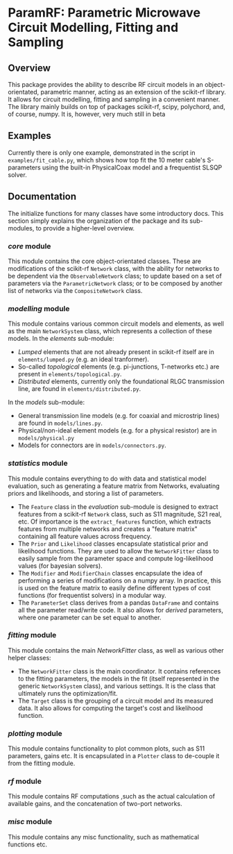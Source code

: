 # ParamRF: Parametric Microwave Circuit Modelling, Fitting and Sampling

## Overview

This package provides the ability to describe RF circuit models in an object-orientated, parametric manner, acting as an extension of the scikit-rf library. It allows for circuit modelling, fitting and sampling in a convenient manner. The library mainly builds on top of packages scikit-rf, scipy, polychord, and, of course, numpy. It is, however, very much still in beta

## Examples

Currently there is only one example, demonstrated in the script in `examples/fit_cable.py`, which shows how top fit the 10 meter cable's S-parameters using the built-in PhysicalCoax model and a frequentist SLSQP solver.


## Documentation
The initialize functions for many classes have some introductory docs. This section simply explains the organization of the package and its sub-modules, to provide a higher-level overview.

### _core_ module
This module contains the core object-orientated classes. These are modifications of the scikit-rf `Network` class, with the ability for networks to be dependent via the `ObservableNetwork` class; to update based on a set of parameters via the `ParametricNetwork` class; or to be composed by another list of networks via the `CompositeNetwork` class.

### _modelling_ module
This module contains various common circuit models and elements, as well as the main `NetworkSystem` class, which represents a collection of these models. 
In the _elements_ sub-module:
- _Lumped_ elements that are not already present in scikit-rf itself are in `elements/lumped.py` (e.g. an ideal tranformer).
- So-called _topological_ elements (e.g. pi-junctions, T-networks etc.) are present in `elements/topological.py`.
- _Distributed_ elements, currently only the foundational RLGC transmission line, are found in `elements/distributed.py`.

In the _models_ sub-module:
- General transmission line models (e.g. for coaxial and microstrip lines) are found in `models/lines.py`.
- Physical/non-ideal element models (e.g. for a physical resistor) are in `models/physical.py`
- Models for connectors are in `models/connectors.py`.

### _statistics_ module
This module contains everything to do with data and statistical model evaluation, such as generating a feature matrix from Networks, evaluating priors and likelihoods, and storing a list of parameters.
- The `Feature` class in the _evaluation_ sub-module is designed to extract features from a scikit-rf `Network` class, such as S11 magnitude, S21 real, etc. Of importance is the `extract_features` function, which extracts features from multiple networks and creates a "feature matrix" containing all feature values across frequency.
- The `Prior` and `Likelihood` classes encapsulate statistical prior and likelihood functions. They are used to allow the `NetworkFitter` class to easily sample from the parameter space and compute log-likelihood values (for bayesian solvers).
- The `Modifier` and `ModifierChain` classes encapsulate the idea of performing a series of modifications on a numpy array. In practice, this is used on the feature matrix to easily define different types of cost functions (for frequentist solvers) in a modular way.
- The `ParameterSet` class derives from a pandas `DataFrame` and contains all the parameter read/write code. It also allows for _derived_ parameters, where one parameter can be set equal to another.

### _fitting_ module
This module contains the main _NetworkFitter_ class, as well as various other helper classes:
- The `NetworkFitter` class is the main coordinator. It contains references to the fitting parameters, the models in the fit (itself represented in the generic `NetworkSystem` class), and various settings. It is the class that ultimately runs the optimization/fit.
- The `Target` class is the grouping of a circuit model and its measured data. It also allows for computing the target's cost and likelihood function.

### _plotting_ module
This module contains functionality to plot common plots, such as S11 parameters, gains etc. It is encapsulated in a `Plotter` class to de-couple it from the fitting module.

### _rf_ module
This module contains RF computations ,such as the actual calculation of available gains, and the concatenation of two-port networks.

### _misc_ module
This module contains any misc functionality, such as mathematical functions etc.
